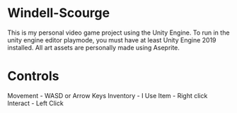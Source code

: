 # Windell-Scourge
 
This is my personal video game project using the Unity Engine. 
To run in the unity engine editor playmode, you must have at least Unity Engine 2019 installed. All art assets are personally made using Aseprite.

# Controls
Movement  -  WASD or Arrow Keys
Inventory -  I
Use Item  -  Right click
Interact  -  Left Click

